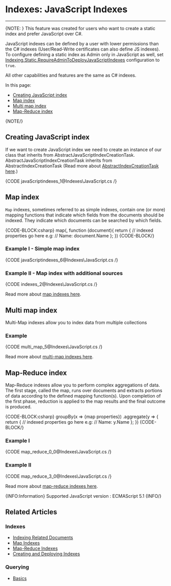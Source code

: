 # Indexes: JavaScript Indexes
---

{NOTE: }
This feature was created for users who want to create a static index and prefer JavaScript over C#.  

JavaScript indexes can be defined by a user with lower permissions than the C# indexes (User/Read-Write certificates can also define JS indexes).  
To configure defining a static index as Admin only in JavaScript as well, set [Indexing.Static.RequireAdminToDeployJavaScriptIndexes](../server/configuration/indexing-configuration#indexing.static.requireadmintodeployjavascriptindexes)
configuration to `true`.

All other capabilities and features are the same as C# indexes.   

In this page:

* [Creating  JavaScript index](../indexes/javascript-indexes#creating--javascript-index)
* [Map index](../indexes/javascript-indexes#map-index)
* [Multi map index](../indexes/javascript-indexes#multi-map-index)
* [Map-Reduce index](../indexes/javascript-indexes#map-reduce-index)

{NOTE/}

## Creating  JavaScript index

If we want to create JavaScript index we need to create an instance of our class that inherits 
from AbstractJavaScriptIndexCreationTask.   
AbstractJavaScriptIndexCreationTask inherits from AbstractIndexCreationTask 
(Read more about [AbstractIndexCreationTask here](../indexes/creating-and-deploying#Using-AbstractIndexCreationTask).)

{CODE javaScriptindexes_1@Indexes\JavaScript.cs /}

## Map index

`Map` indexes, sometimes referred to as simple indexes, contain one (or more) mapping functions that indicate which fields from the documents should be indexed. 
They indicate which documents can be searched by which fields.

{CODE-BLOCK:csharp}
   map(<collection-name>, function (document){
        return {
            // indexed properties go here e.g:
            // Name: document.Name
        };
    })
{CODE-BLOCK/}

### Example I - Simple map index

{CODE javaScriptindexes_6@Indexes\JavaScript.cs /}

### Example II - Map index with additional sources

{CODE indexes_2@Indexes\JavaScript.cs /}

Read more about [map indexes here](../indexes/map-indexes).

## Multi map index

Multi-Map indexes allow you to index data from multiple collections

### Example

{CODE multi_map_5@Indexes\JavaScript.cs /}

Read more about [multi-map indexes here](../indexes/map-reduce-indexes).

## Map-Reduce index
Map-Reduce indexes allow you to perform complex aggregations of data.
The first stage, called the map, runs over documents and extracts portions of data according to the defined mapping function(s).
Upon completion of the first phase, reduction is applied to the map results and the final outcome is produced.

{CODE-BLOCK:csharp}
   groupBy(x => {map properties})
        .aggregate(y => {
            return {
                // indexed properties go here e.g:
                // Name: y.Name
            };
        })
{CODE-BLOCK/}

### Example I

{CODE map_reduce_0_0@Indexes\JavaScript.cs /}

### Example II

{CODE map_reduce_3_0@Indexes\JavaScript.cs /}

Read more about [map-reduce indexes here](../indexes/map-reduce-indexes).

{INFO:Information}
Supported JavaScript version : ECMAScript 5.1
{INFO/}

## Related Articles

### Indexes

- [Indexing Related Documents](../indexes/indexing-related-documents)
- [Map Indexes](../indexes/map-indexes)
- [Map-Reduce Indexes](../indexes/map-reduce-indexes)
- [Creating and Deploying Indexes](../indexes/creating-and-deploying)

### Querying
- [Basics](../indexes/querying/basics)
